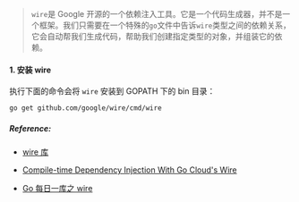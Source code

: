 > `wire`是 Google 开源的一个依赖注入工具。它是一个代码生成器，并不是一个框架。我们只需要在一个特殊的`go`文件中告诉`wire`类型之间的依赖关系，它会自动帮我们生成代码，帮助我们创建指定类型的对象，并组装它的依赖。

#### 1. 安装 wire

执行下面的命令会将 `wire` 安装到 GOPATH 下的 bin 目录：

```bash
go get github.com/google/wire/cmd/wire
```



##### Reference:

- [wire 库](https://pkg.go.dev/github.com/google/wire)

- [Compile-time Dependency Injection With Go Cloud's Wire](https://blog.golang.org/wire)

- [Go 每日一库之 wire](https://zhuanlan.zhihu.com/p/110453784)